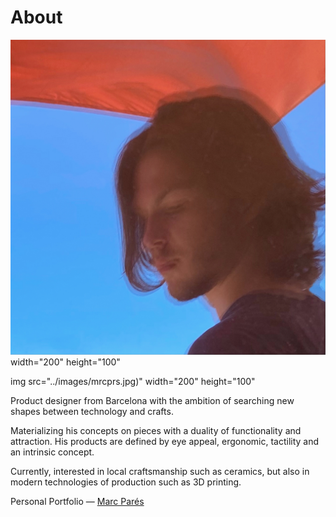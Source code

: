 # About

![](../images/mrcprs.jpg) width="200" height="100"

img src="../images/mrcprs.jpg)" width="200" height="100"

Product designer from Barcelona with the ambition of searching new shapes between technology and crafts.

Materializing his concepts on pieces with a duality of functionality and attraction. His products are defined by eye appeal, ergonomic, tactility and an intrinsic concept.

Currently, interested in local craftsmanship such as ceramics, but also in modern technologies of production such as 3D printing.


Personal Portfolio — [Marc Parés](https://paresmarc.com/)
